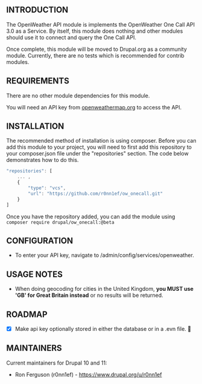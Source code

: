 ## INTRODUCTION

The OpenWeather API module is implements the OpenWeather One Call API 3.0 as a Service. By itself, this module does nothing
and other modules should use it to connect and query the One Call API.

Once complete, this module will be moved to Drupal.org as a community module. Currently, there are no
tests which is recommended for contrib modules.

## REQUIREMENTS

There are no other module dependencies for this module.

You will need an API key from [openweathermap.org](https://openweathermap.org) to access the API.

## INSTALLATION

The recommended method of installation is using composer. Before you can add this module to your project,
you will need to first add this repository to your composer.json file under the "repositories" section. The code below
demonstrates how to do this.

```javascript
"repositories": [
    ... ,
    {
        "type": "vcs",
        "url": "https://github.com/r0nn1ef/ow_onecall.git"
    }
]
```

Once you have the repository added, you can add the module using <code>composer require drupal/ow_onecall:@beta</code>

## CONFIGURATION
- To enter your API key, navigate to /admin/config/services/openweather.

## USAGE NOTES
- When doing geocoding for cities in the United Kingdom, **you MUST use 'GB' for Great Britain instead** or no results will be returned.

## ROADMAP
- [x] Make api key optionally stored in either the database or in a .evn file. :tada:

## MAINTAINERS

Current maintainers for Drupal 10 and 11:

- Ron Ferguson (r0nn1ef) - https://www.drupal.org/u/r0nn1ef


